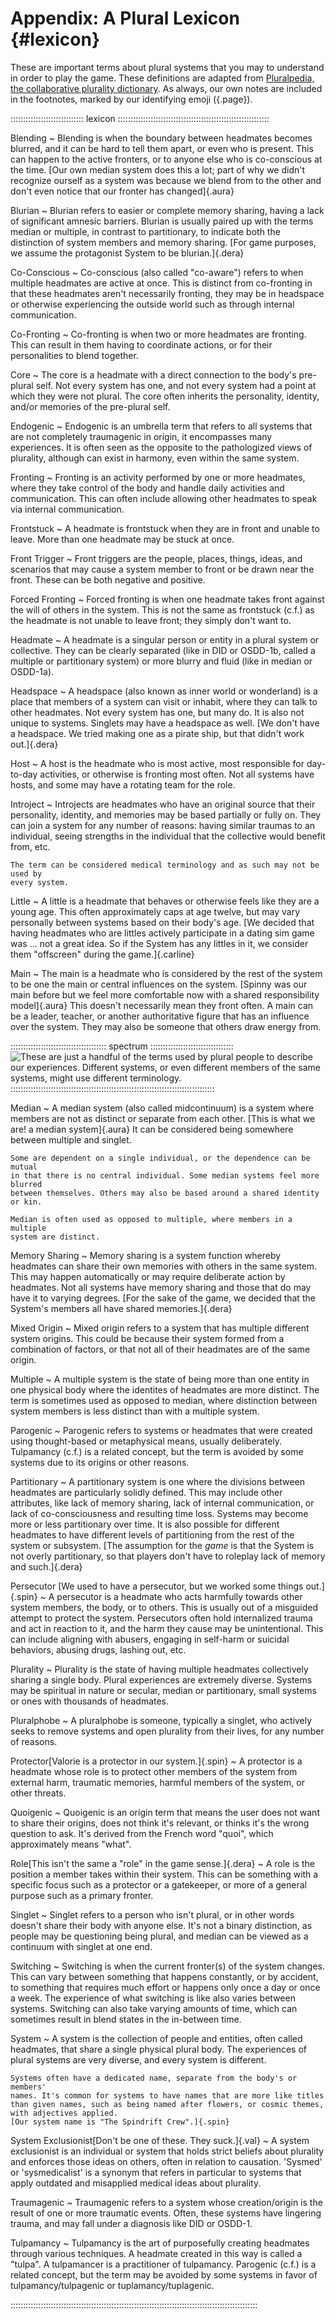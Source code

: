 # Appendix: A Plural Lexicon {#lexicon}

These are important terms about plural systems that you may to understand in
order to play the game. These definitions are adapted from
[Pluralpedia, the collaborative plurality dictionary](https://pluralpedia.org/).
As always, our own notes are included in the footnotes, marked by 
our identifying emoji ([](#our-system){.page}).

::::::::::::::::::::::::::::: lexicon ::::::::::::::::::::::::::::::::::::::::::::::::::::::::::::

Blending
~   Blending is when the boundary between headmates becomes blurred, and it can be hard 
    to tell them apart, or even who is present. This can happen to the active fronters, 
    or to anyone else who is co-conscious at the time.
    [Our own median system does this a lot; part of why we didn't recognize ourself
     as a system was because we blend from to the other and don't even notice that
     our fronter has changed]{.aura}

Blurian
~   Blurian refers to easier or complete memory sharing, having a lack of 
    significant amnesic barriers. 
    Blurian is usually paired up with the terms median or multiple, in 
    contrast to partitionary, to indicate both the distinction of system 
    members and memory sharing.
    [For game purposes, we assume the protagonist System to be blurian.]{.dera}

Co-Conscious 
~   Co-conscious (also called "co-aware") refers to when 
    multiple headmates are active at once. This is distinct from co-fronting in 
    that these headmates aren't necessarily fronting, they may be in headspace 
    or otherwise experiencing the outside world such as through internal communication.

Co-Fronting
~   Co-fronting is when two or more headmates are fronting. This can result in 
    them having to coordinate actions, or for their personalities to blend together.

Core
~   The core is a headmate with a direct connection to the body's pre-plural self. 
    Not every system has one, and not every system had a point at which they were 
    not plural.  The core often inherits the personality, identity, and/or 
    memories of the pre-plural self.

Endogenic
~   Endogenic is an umbrella term that refers to all systems that are not completely 
    traumagenic in origin, it encompasses many experiences. It is often seen as the 
    opposite to the pathologized views of plurality, although can exist in harmony, 
    even within the same system.

Fronting
~   Fronting is an activity performed by one or more headmates, where they 
    take control of the body and handle daily activities and communication. 
    This can often include allowing other headmates to speak via internal 
    communication.

Frontstuck
~   A headmate is frontstuck when they are in front and unable to leave.
    More than one headmate may be stuck at once.

Front Trigger
~   Front triggers are the people, places, things, ideas, and scenarios that may 
    cause a system member to front or be drawn near the front.
    These can be both negative and positive.

Forced Fronting
~   Forced fronting is when one headmate takes front against the will of others 
    in the system.
    This is not the same as frontstuck (c.f.) as the headmate is not unable to 
    leave front; they simply don't want to.

Headmate
~   A headmate is a singular person or entity in a plural system or collective. 
    They can be clearly separated (like in DID or OSDD-1b, called a multiple or 
    partitionary system) or more blurry and fluid (like in median or OSDD-1a).

Headspace
~   A headspace (also known as inner world or wonderland) is a place that 
    members of a system can visit or inhabit, where they can talk to other headmates.
    Not every system has one, but many do. It is also not unique to systems. 
    Singlets may have a headspace as well.
    [We don't have a headspace. We tried making one as a pirate ship, but that didn't
     work out.]{.dera}

Host
~   A host is the headmate who is most active, most responsible for day-to-day 
    activities, or otherwise is fronting most often.
    Not all systems have hosts, and some may have a rotating team for the role. 

Introject
~   Introjects are headmates who have an original source that their personality, 
    identity, and memories may be based partially or fully on. They can join a 
    system for any number of reasons: having similar traumas to an individual, 
    seeing strengths in the individual that the collective would benefit from, etc.

    The term can be considered medical terminology and as such may not be used by 
    every system. 

Little
~   A little is a headmate that behaves or otherwise feels like they are a young age. 
    This often approximately caps at age twelve, but may vary personally between 
    systems based on their body's age.
    [We decided that having headmates who are littles actively participate in a
     dating sim game was ... not a great idea. So if the System has any littles
     in it, we consider them "offscreen" during the game.]{.carline}

Main
~   The main is a headmate who is considered by the rest of the system to be one the 
    main or central influences on the system.
    [Spinny was our main before but we feel more comfortable now with a shared responsibility model]{.aura}
    This doesn't necessarily mean they front 
    often.  A main can be a leader, teacher, or another authoritative figure that has 
    an influence over the system. They may also be someone that others draw energy from.

:::::::::::::::::::::::::::::::::::::: spectrum :::::::::::::::::::::::::::::::::
![These are just a handful of the terms used by plural people to describe our experiences. Different systems, or even different members of the same systems, might use different terminology.](art/spectrum/newspaper.jpg)
:::::::::::::::::::::::::::::::::::::::::::::::::::::::::::::::::::::::::::::::::

Median
~   A median system (also called midcontinuum) is a system where members are not as 
    distinct or separate from each other.
    [This is what we are! a median system]{.aura}
    It can be considered being somewhere 
    between multiple and singlet.

    Some are dependent on a single individual, or the dependence can be mutual 
    in that there is no central individual. Some median systems feel more blurred 
    between themselves. Others may also be based around a shared identity or kin.

    Median is often used as opposed to multiple, where members in a multiple 
    system are distinct.

Memory Sharing
~   Memory sharing is a system function whereby headmates can share their own 
    memories with others in the same system.
    This may happen automatically or may require deliberate action by headmates. 
    Not all systems have memory sharing and those that do may have it to varying degrees.
    [For the sake of the game, we decided that the System's members all have
     shared memories.]{.dera}

Mixed Origin 
~   Mixed origin refers to a system that has multiple different 
    system origins. This could be because their system formed from a combination of 
    factors, or that not all of their headmates are of the same origin.

Multiple
~   A multiple system is the state of being more than one entity in one 
    physical body where the identites of headmates are more distinct.
    The term is sometimes used as opposed to median, where distinction between 
    system members is less distinct than with a multiple system.

Parogenic
~   Parogenic refers to systems or headmates that were created using thought-based 
    or metaphysical means, usually deliberately.
    Tulpamancy (c.f.) is a related concept, but the term is avoided by some systems 
    due to its origins or other reasons. 

Partitionary
~   A partitionary system is one where the divisions between headmates are 
    particularly solidly defined. This may include other attributes, like lack of 
    memory sharing, lack of internal communication, or lack of co-consciousness 
    and resulting time loss.
    Systems may become more or less partitionary over time. It is also possible 
    for different headmates to have different levels of partitioning from the 
    rest of the system or subsystem.
    [The assumption for the *game* is that the System is not overly partitionary,
     so that players don't have to roleplay lack of memory and such.]{.dera}

Persecutor [We used to have a persecutor, but we worked some things out.]{.spin}
~   A persecutor is a headmate who acts harmfully towards other system members, the 
    body, or to others. This is usually out of a misguided attempt to protect the system. 
    Persecutors often hold internalized trauma and act in reaction to it, 
    and the harm they cause may be unintentional. This can include aligning with 
    abusers, engaging in self-harm or suicidal behaviors, abusing drugs, lashing out, etc. 

Plurality
~   Plurality is the state of having multiple headmates collectively sharing a 
    single body. Plural experiences are extremely diverse. 
    Systems may be spiritual in nature or secular, median or partitionary, 
    small systems or ones with thousands of headmates.

Pluralphobe
~   A pluralphobe is someone, typically a singlet, who actively seeks to remove 
    systems and open plurality from their lives, for any number of reasons.

Protector[Valorie is a protector in our system.]{.spin}
~   A protector is a headmate whose role is to protect other members of the system 
    from external harm, traumatic memories, harmful members of the system, or other threats.

Quoigenic 
~   Quoigenic is an origin term that means the user does not want 
    to share their origins, does not think it's relevant, or thinks it's 
    the wrong question to ask.  It's derived from the French word "quoi", 
    which approximately means "what".

Role[This isn't the same a "role" in the game sense.]{.dera}
~   A role is the position a member takes within their system.
    This can be something with a specific focus such as a protector or a gatekeeper, 
    or more of a general purpose such as a primary fronter.

Singlet 
~   Singlet refers to a person who isn't plural, or in other words 
    doesn't share their body with anyone else.  It's not a binary distinction, as 
    people may be questioning being plural, and median can be viewed as a 
    continuum with singlet at one end.

Switching 
~   Switching is when the current fronter(s) of the system changes.
    This can vary between something that happens constantly, or by accident, to 
    something that requires much effort or happens only once a day or once a week. 
    The experience of what switching is like also varies between systems.
    Switching can also take varying amounts of time, which can sometimes 
    result in blend states in the in-between time.

System
~   A system is the collection of people and entities, often called headmates, 
    that share a single physical plural body.
    The experiences of plural systems are very diverse, and every system is 
    different. 

    Systems often have a dedicated name, separate from the body's or members' 
    names. It's common for systems to have names that are more like titles 
    than given names, such as being named after flowers, or cosmic themes, 
    with adjectives applied.
    [Our system name is "The Spindrift Crew".]{.spin}

System Exclusionist[Don't be one of these. They suck.]{.val}
~   A system exclusionist is an individual or system that holds strict beliefs 
    about plurality and enforces those ideas on others, often in relation to causation. 
    'Sysmed' or 'sysmedicalist' is a synonym that refers in particular to systems that 
    apply outdated and misapplied medical ideas about plurality. 
    

Traumagenic
~   Traumagenic refers to a system whose creation/origin is the result of one or 
    more traumatic events. Often, these systems have lingering trauma, and may 
    fall under a diagnosis like DID or OSDD-1.

Tulpamancy
~   Tulpamancy is the art of purposefully creating headmates through various 
    techniques. A headmate created in this way is called a "tulpa". 
    A tulpamancer is a practitioner of tulpamancy.
    Parogenic (c.f.) is a related concept, but the term may be avoided by some systems 
    in favor of tulpamancy/tulpagenic or tuplamancy/tuplagenic. 

::::::::::::::::::::::::::::::::::::::::::::::::::::::::::::::::::::::::::::::::::::::::::::::::::
